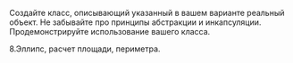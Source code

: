 Создайте класс, описывающий указанный в вашем варианте реальный объект. Не забывайте про принципы абстракции и инкапсуляции.
Продемонстрируйте использование вашего класса.

8.Эллипс, расчет площади, периметра.
